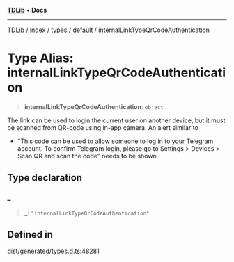 [**TDLib**](../../../../../../README.md) • **Docs**

***

[TDLib](../../../../../../modules.md) / [index](../../../../../README.md) / [types](../../../README.md) / [default](../README.md) / internalLinkTypeQrCodeAuthentication

# Type Alias: internalLinkTypeQrCodeAuthentication

> **internalLinkTypeQrCodeAuthentication**: `object`

The link can be used to login the current user on another device, but it must be scanned from QR-code using in-app camera. An alert similar to

- "This code can be used to allow someone to log in to your Telegram account. To confirm Telegram login, please go to Settings > Devices > Scan QR and scan the code" needs to be shown

## Type declaration

### \_

> **\_**: `"internalLinkTypeQrCodeAuthentication"`

## Defined in

dist/generated/types.d.ts:48281
